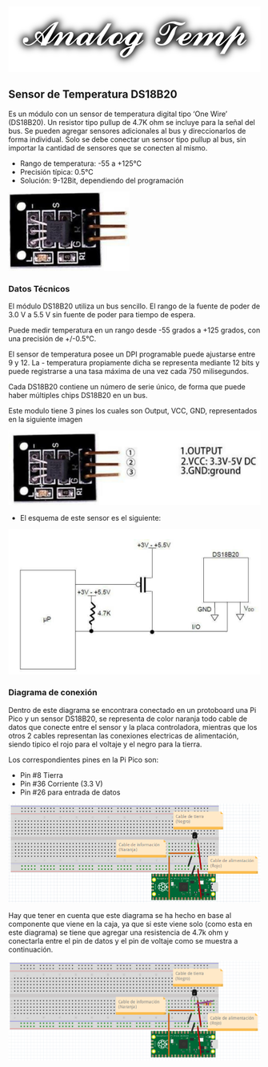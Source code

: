 ![](images/Logo.png)
## Sensor de Temperatura DS18B20

Es un módulo con un sensor de temperatura digital tipo ‘One Wire’ (DS18B20). Un resistor tipo pullup de 4.7K ohm se incluye para la señal del bus. Se pueden agregar sensores adicionales al bus y direccionarlos de forma individual. Solo se debe conectar un sensor tipo pullup al bus, sin importar la cantidad de sensores que se conecten al mismo.

- Rango de temperatura: -55 a +125°C
- Precisión típica: 0.5°C
- Solución: 9-12Bit, dependiendo del programación

![](images/Modulo_temp.png)

### Datos Técnicos

El módulo DS18B20 utiliza un bus sencillo. El rango de la fuente de poder de 3.0 V a 5.5 V sin fuente de poder para tiempo de espera.

Puede medir temperatura en un rango desde -55 grados a +125 grados, con una precisión de +/-0.5°C.

El sensor de temperatura posee un DPI programable puede ajustarse entre 9 y 12. La - temperatura propiamente dicha se representa mediante 12 bits y puede registrarse a una tasa máxima de una vez cada 750 milisegundos.

Cada DS18B20 contiene un número de serie único, de forma que puede haber múltiples chips DS18B20 en un bus.

Este modulo tiene 3 pines los cuales son Output, VCC, GND, representados en la siguiente imagen

![](images/Modulo_temperatura.png)

- El esquema de este sensor es el siguiente:

![](images/Esquema.png)

### Diagrama de conexión

Dentro de este diagrama se encontrara conectado en un protoboard una Pi Pico y un sensor DS18B20, se representa de color naranja todo cable de datos que conecte entre el sensor y la placa controladora, mientras que los otros 2 cables representan las conexiones electricas de alimentación, siendo tipico el rojo para el voltaje y el negro para la tierra.

Los correspondientes pines en la Pi Pico son:
- Pin #8 Tierra
- Pin #36 Corriente (3.3 V)
- Pin #26 para entrada de datos

![](images/Diagrama.png)

Hay que tener en cuenta que este diagrama se ha hecho en base al componente que viene en la caja, ya que si este viene solo (como esta en este diagrama) se tiene que agregar una resistencia de 4.7k ohm y conectarla entre el pin de datos y el pin de voltaje como se muestra a continuación.

![](images/Diagrama1.png)
